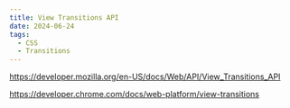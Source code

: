 ```yaml
---
title: View Transitions API
date: 2024-06-24
tags:
  - CSS
  - Transitions
---
```


<https://developer.mozilla.org/en-US/docs/Web/API/View_Transitions_API>

<https://developer.chrome.com/docs/web-platform/view-transitions>
